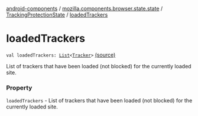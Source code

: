 [android-components](../../index.md) / [mozilla.components.browser.state.state](../index.md) / [TrackingProtectionState](index.md) / [loadedTrackers](./loaded-trackers.md)

# loadedTrackers

`val loadedTrackers: `[`List`](https://kotlinlang.org/api/latest/jvm/stdlib/kotlin.collections/-list/index.html)`<`[`Tracker`](../../mozilla.components.concept.engine.content.blocking/-tracker/index.md)`>` [(source)](https://github.com/mozilla-mobile/android-components/blob/master/components/browser/state/src/main/java/mozilla/components/browser/state/state/TrackingProtectionState.kt#L20)

List of trackers that have been loaded (not blocked) for the currently
loaded site.

### Property

`loadedTrackers` - List of trackers that have been loaded (not blocked) for the currently
loaded site.